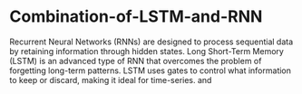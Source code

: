 # Combination-of-LSTM-and-RNN
Recurrent Neural Networks (RNNs) are designed to process sequential data by retaining information through hidden states. Long Short-Term Memory (LSTM) is an advanced type of RNN that overcomes the problem of forgetting long-term patterns. LSTM uses gates to control what information to keep or discard, making it ideal for time-series. and 
